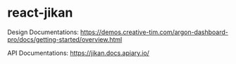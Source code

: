 # react-jikan

Design Documentations: https://demos.creative-tim.com/argon-dashboard-pro/docs/getting-started/overview.html

API Documentations: https://jikan.docs.apiary.io/

